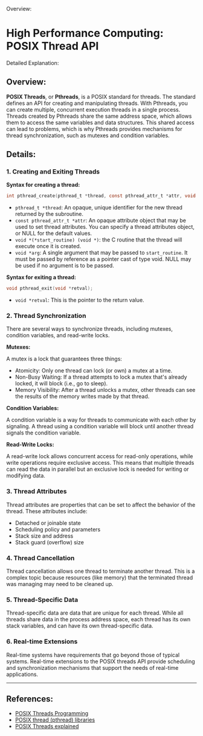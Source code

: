 Overview:
# High Performance Computing: POSIX Thread API
Detailed Explanation:

## Overview:

**POSIX Threads**, or **Pthreads**, is a POSIX standard for threads. The standard defines an API for creating and manipulating threads. With Pthreads, you can create multiple, concurrent execution threads in a single process. Threads created by Pthreads share the same address space, which allows them to access the same variables and data structures. This shared access can lead to problems, which is why Pthreads provides mechanisms for thread synchronization, such as mutexes and condition variables.

## Details:

### 1. Creating and Exiting Threads

**Syntax for creating a thread:**

```c
int pthread_create(pthread_t *thread, const pthread_attr_t *attr, void *(*start_routine) (void *), void *arg);
```
- `pthread_t *thread`: An opaque, unique identifier for the new thread returned by the subroutine.
- `const pthread_attr_t *attr`: An opaque attribute object that may be used to set thread attributes. You can specify a thread attributes object, or NULL for the default values.
- `void *(*start_routine) (void *)`: the C routine that the thread will execute once it is created.
- `void *arg`: A single argument that may be passed to `start_routine`. It must be passed by reference as a pointer cast of type void. NULL may be used if no argument is to be passed.

**Syntax for exiting a thread:**

```c
void pthread_exit(void *retval);
```
- `void *retval`: This is the pointer to the return value.

### 2. Thread Synchronization

There are several ways to synchronize threads, including mutexes, condition variables, and read-write locks.

**Mutexes:**

A mutex is a lock that guarantees three things: 
- Atomicity: Only one thread can lock (or own) a mutex at a time.
- Non-Busy Waiting: If a thread attempts to lock a mutex that's already locked, it will block (i.e., go to sleep).
- Memory Visibility: After a thread unlocks a mutex, other threads can see the results of the memory writes made by that thread.

**Condition Variables:**

A condition variable is a way for threads to communicate with each other by signaling. A thread using a condition variable will block until another thread signals the condition variable.

**Read-Write Locks:**

A read-write lock allows concurrent access for read-only operations, while write operations require exclusive access. This means that multiple threads can read the data in parallel but an exclusive lock is needed for writing or modifying data.

### 3. Thread Attributes

Thread attributes are properties that can be set to affect the behavior of the thread. These attributes include:

- Detached or joinable state
- Scheduling policy and parameters
- Stack size and address
- Stack guard (overflow) size

### 4. Thread Cancellation

Thread cancellation allows one thread to terminate another thread. This is a complex topic because resources (like memory) that the terminated thread was managing may need to be cleaned up.

### 5. Thread-Specific Data

Thread-specific data are data that are unique for each thread. While all threads share data in the process address space, each thread has its own stack variables, and can have its own thread-specific data.

### 6. Real-time Extensions

Real-time systems have requirements that go beyond those of typical systems. Real-time extensions to the POSIX threads API provide scheduling and synchronization mechanisms that support the needs of real-time applications.

---

## References:

- [POSIX Threads Programming](https://computing.llnl.gov/tutorials/pthreads/)
- [POSIX thread (pthread) libraries](https://www.cs.cmu.edu/afs/cs/academic/class/15492-f07/www/pthreads.html)
- [POSIX Threads explained](https://www.ibm.com/developerworks/library/l-posix1/index.html)